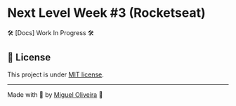 # Next Level Week #3 (Rocketseat)

🛠️ [Docs] Work In Progress 🛠️

## 📝 License

This project is under [MIT license](/LICENSE).

---

Made with :sparkling_heart: by [Miguel Oliveira](https://github.com/miguelsoliv) :wave:
